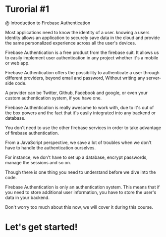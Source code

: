 # Turorial #1
@ Introduction to Firebase Authentication

Most applications need to know the identity of a user. knowing a users identity allows an application to securely save data in the cloud and provide the same personalized experience across all the user's devices.

Firebase Authentication is a free product from the firebase suit. It allows us to easily implement user authentication in any project whether it's a mobile or web app.

Firebase Authentication offers the possibility to authenticate a user through different providers, beyond email and password, Without writing any server-side code.

A provider can be Twitter, Github, Facebook and google, or even your custom authentication system, if you have one.

Firebase Authentication is really awesome to work with, due to it's out of the box powers and the fact that it's easily integrated into any backend or database.

You don't need to use the other firebase services in order to take advantage of firebase authentication.

From a JavaScript perspective, we save a lot of troubles when we don't have to handle the authentication ourselves.

For instance, we don't have to set up a database, encrypt passwords, manage the sessions and so on.

Though there is one thing you need to understand before we dive into the code.

Firebase Authentication is only an authentication system. This means that if you need to store additional user information, you have to store the user's data in your backend.

Don't worry too much about this now, we will cover it during this course.

# Let's get started!
